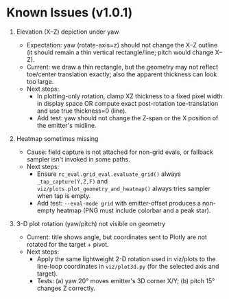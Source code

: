 # Known Issues (v1.0.1)

1) Elevation (X–Z) depiction under yaw
   - Expectation: yaw (rotate-axis=z) should not change the X–Z outline (it should remain a thin vertical rectangle/line; pitch would change X–Z).
   - Current: we draw a thin rectangle, but the geometry may not reflect toe/center translation exactly; also the apparent thickness can look too large.
   - Next steps:
     - In plotting-only rotation, clamp XZ thickness to a fixed pixel width in display space OR compute exact post-rotation toe-translation and use true thickness=0 (line).
     - Add test: yaw should not change the Z-span or the X position of the emitter's midline.

2) Heatmap sometimes missing
   - Cause: field capture is not attached for non-grid evals, or fallback sampler isn't invoked in some paths.
   - Next steps:
     - Ensure `rc_eval.grid_eval.evaluate_grid()` always `_tap_capture(Y,Z,F)` and `viz/plots.plot_geometry_and_heatmap()` always tries sampler when tap is empty.
     - Add test: `--eval-mode grid` with emitter-offset produces a non-empty heatmap (PNG must include colorbar and a peak star).

3) 3-D plot rotation (yaw/pitch) not visible on geometry
   - Current: title shows angle, but coordinates sent to Plotly are not rotated for the target + pivot.
   - Next steps:
     - Apply the same lightweight 2-D rotation used in viz/plots to the line-loop coordinates in `viz/plot3d.py` (for the selected axis and target).
     - Tests: (a) yaw 20° moves emitter's 3D corner X/Y; (b) pitch 15° changes Z correctly.
